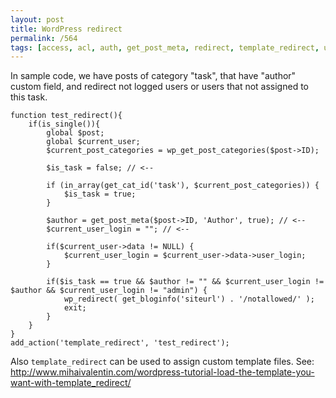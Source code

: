 ```yaml
---
layout: post
title: WordPress redirect
permalink: /564
tags: [access, acl, auth, get_post_meta, redirect, template_redirect, user, wordpress, wp_get_post_categories, wp_redirect]
---
```


In sample code, we have posts of category "task", that have "author" custom field, and redirect not logged users or users that not assigned to this task.

    function test_redirect(){
        if(is_single()){
            global $post;
            global $current_user;
            $current_post_categories = wp_get_post_categories($post->ID);

            $is_task = false; // <--

            if (in_array(get_cat_id('task'), $current_post_categories)) {
                $is_task = true;
            }

            $author = get_post_meta($post->ID, 'Author', true); // <--
            $current_user_login = ""; // <--

            if($current_user->data != NULL) {
                $current_user_login = $current_user->data->user_login;
            }

            if($is_task == true && $author != "" && $current_user_login != $author && $current_user_login != "admin") {
                wp_redirect( get_bloginfo('siteurl') . '/notallowed/' );
                exit;
            }
        }
    }
    add_action('template_redirect', 'test_redirect');

Also `template_redirect` can be used to assign custom template files. See: <http://www.mihaivalentin.com/wordpress-tutorial-load-the-template-you-want-with-template_redirect/>

